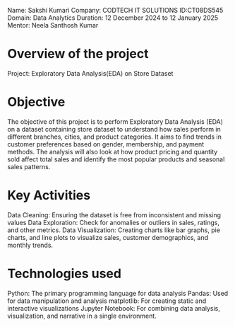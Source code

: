 Name: Sakshi Kumari
Company: CODTECH IT SOLUTIONS
ID:CT08DS545
Domain: Data Analytics
Duration: 12 December 2024 to 12 January 2025
Mentor: Neela Santhosh Kumar 

# Overview of the project

Project: Exploratory Data Analysis(EDA) on Store Dataset

# Objective

The objective of this project is to perform Exploratory Data Analysis (EDA) on a dataset containing store dataset to understand how sales perform in different branches, cities, and product categories.
It aims to find trends in customer preferences based on gender, membership, and payment methods.
The analysis will also look at how product pricing and quantity sold affect total sales and identify the most popular products and seasonal sales patterns.

# Key Activities

Data Cleaning: Ensuring the dataset is free from inconsistent and missing values
Data Exploration: Check for anomalies or outliers in sales, ratings, and other metrics.
Data Visualization: Creating charts like bar graphs, pie charts, and line plots to visualize sales, customer demographics, and monthly trends.

# Technologies used

Python: The primary programming language for data analysis
Pandas: Used for data manipulation and analysis
matplotlib: For creating static and interactive visualizations
Jupyter Notebook: For combining data analysis, visualization, and narrative in a single environment.
